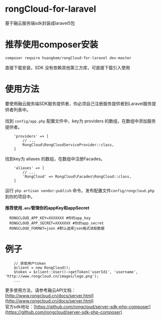 # rongCloud-for-laravel
基于融云服务端sdk封装成laravel5包
# 推荐使用composer安装
```
composer require huangkem/rongCloud-for-laravel dev-master
```
直接下载安装，SDK 没有依赖其他第三方库，可直接下载引入使用
# 使用方法
要使用融云服务端SDK服务提供者，你必须自己注册服务提供者到Laravel服务提供者列表中。
<br>
<br>
找到 `config/app.php` 配置文件中，key为 providers 的数组，在数组中添加服务提供者。
```
    'providers' => [
        // ...
        RongCloud\RongCloudServiceProvider::class,
    ]
```
找到key为 aliases 的数组，在数组中注册Facades。
```
    'aliases' => [
        // ...
        'RongCloud' => RongCloud\Facades\RongCloud::class,
    ]
```
运行 `php artisan vendor:publish` 命令，发布配置文件`config/rongcloud.php`到你的项目中。
<br>
<br>
**推荐使用`.env`管理你的appKey和appSecret**
```
  RONGCLOUD_APP_KEY=XXXXXXX #你的app_key
  RONGCLOUD_APP_SECRET=XXXXXXX #你的app_secret
  RONGCLOUD_FORMAT=json #默认选择json格式读取数据
```

# 例子
```
    // 获取用户token
    $client = new RongCloud();
    $token = $client::User()->getToken('userId1', 'username', 'http://www.rongcloud.cn/images/logo.png');
    ...
```
更多使用方法，请参考融云API文档：[http://www.rongcloud.cn/docs/server.html](http://www.rongcloud.cn/docs/server.html)
<br>
官方sdk地址：[https://github.com/rongcloud/server-sdk-php-composer](https://github.com/rongcloud/server-sdk-php-composer)
